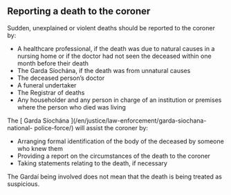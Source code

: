 ##  Reporting a death to the coroner

Sudden, unexplained or violent deaths should be reported to the coroner by:

  * A healthcare professional, if the death was due to natural causes in a nursing home or if the doctor had not seen the deceased within one month before their death 
  * The Garda Síochána, if the death was from unnatural causes 
  * The deceased person’s doctor 
  * A funeral undertaker 
  * The Registrar of deaths 
  * Any householder and any person in charge of an institution or premises where the person who died was living 

The [ Garda Síochána ](/en/justice/law-enforcement/garda-siochana-national-
police-force/) will assist the coroner by:

  * Arranging formal identification of the body of the deceased by someone who knew them 
  * Providing a report on the circumstances of the death to the coroner 
  * Taking statements relating to the death, if necessary 

The Gardaí being involved does not mean that the death is being treated as
suspicious.
